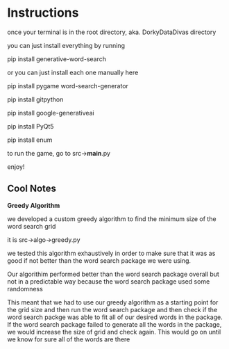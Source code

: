 # Instructions

once your terminal is in the root directory, aka. DorkyDataDivas directory

you can just install everything by running

pip install generative-word-search

or you can just install each one manually here

pip install pygame word-search-generator

pip install gitpython

pip install google-generativeai

pip install PyQt5

pip install enum

to run the game, go to src->__main__.py

enjoy!

## Cool Notes

**Greedy Algorithm**

we developed a custom greedy algorithm to find the minimum size of the word search grid

it is src->algo->greedy.py

we tested this algorithm exhaustively in order to make sure that it was as good if not better than the word search package we were using.

Our algorithim performed better than the word search package overall but not in a predictable way because the word search package used some randomness

This meant that we had to use our greedy algorithm as a starting point for the grid size and then run the word search package and then check if the word search packge was able to fit all of our desired words in the package. If the word search package failed to generate all the words in the package, we would increase the size of grid and check again. This would go on until we know for sure all of the words are there
